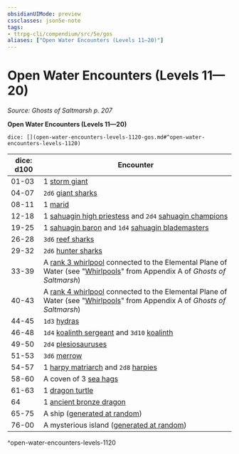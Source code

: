 ```yaml
---
obsidianUIMode: preview
cssclasses: json5e-note
tags:
- ttrpg-cli/compendium/src/5e/gos
aliases: ["Open Water Encounters (Levels 11—20)"]
---
```

# Open Water Encounters (Levels 11—20)
*Source: Ghosts of Saltmarsh p. 207* 

**Open Water Encounters (Levels 11—20)**

`dice: [](open-water-encounters-levels-1120-gos.md#^open-water-encounters-levels-1120)`

| dice: d100 | Encounter |
|------------|-----------|
| 01-03 | 1 [storm giant](2-Mechanics/CLI/bestiary/giant/storm-giant-xmm.md) |
| 04-07 | `2d6` [giant sharks](2-Mechanics/CLI/bestiary/beast/giant-shark-xmm.md) |
| 08-11 | 1 [marid](2-Mechanics/CLI/bestiary/elemental/marid-xmm.md) |
| 12-18 | 1 [sahuagin high priestess](2-Mechanics/CLI/bestiary/humanoid/sahuagin-high-priestess-gos.md) and `2d4` [sahuagin champions](2-Mechanics/CLI/bestiary/humanoid/sahuagin-champion-gos.md) |
| 19-25 | 1 [sahuagin baron](2-Mechanics/CLI/bestiary/fiend/sahuagin-baron-xmm.md) and `1d4` [sahuagin blademasters](2-Mechanics/CLI/bestiary/humanoid/sahuagin-blademaster-gos.md) |
| 26-28 | `3d6` [reef sharks](2-Mechanics/CLI/bestiary/beast/reef-shark-xmm.md) |
| 29-32 | `2d6` [hunter sharks](2-Mechanics/CLI/bestiary/beast/hunter-shark-xmm.md) |
| 33-39 | A [rank 3 whirlpool](2-Mechanics/CLI/tables/whirlpools-whirlpool-rank-gos.md) connected to the Elemental Plane of Water (see "[Whirlpools](2-Mechanics/CLI/rules/variant-rules/ocean-environs-gos.md)" from Appendix A of *Ghosts of Saltmarsh*) |
| 40-43 | A [rank 4 whirlpool](2-Mechanics/CLI/tables/whirlpools-whirlpool-rank-gos.md) connected to the Elemental Plane of Water (see "[Whirlpools](2-Mechanics/CLI/rules/variant-rules/ocean-environs-gos.md)" from Appendix A of *Ghosts of Saltmarsh*) |
| 44-45 | `1d3` [hydras](2-Mechanics/CLI/bestiary/monstrosity/hydra-xmm.md) |
| 46-48 | `1d4` [koalinth sergeant](2-Mechanics/CLI/bestiary/humanoid/koalinth-sergeant-gos.md) and `3d10` [koalinth](2-Mechanics/CLI/bestiary/humanoid/koalinth-gos.md) |
| 49-50 | `2d4` [plesiosauruses](2-Mechanics/CLI/bestiary/beast/plesiosaurus-xmm.md) |
| 51-53 | `3d6` [merrow](2-Mechanics/CLI/bestiary/monstrosity/merrow-xmm.md) |
| 54-57 | 1 [harpy matriarch](2-Mechanics/CLI/bestiary/monstrosity/harpy-matriarch-gos.md) and `2d8` [harpies](2-Mechanics/CLI/bestiary/monstrosity/harpy-xmm.md) |
| 58-60 | A coven of 3 [sea hags](2-Mechanics/CLI/bestiary/fey/sea-hag-xmm.md) |
| 61-63 | 1 [dragon turtle](2-Mechanics/CLI/bestiary/dragon/dragon-turtle-xmm.md) |
| 64 | 1 [ancient bronze dragon](2-Mechanics/CLI/bestiary/dragon/ancient-bronze-dragon-xmm.md) |
| 65-75 | A ship ([generated at random](2-Mechanics/CLI/rules/variant-rules/random-ships-gos.md)) |
| 76-00 | A mysterious island ([generated at random](2-Mechanics/CLI/rules/variant-rules/mysterious-islands-gos.md)) |
^open-water-encounters-levels-1120